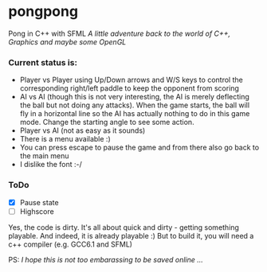 # pongpong
Pong in C++ with SFML
*A little adventure back to the world of C++, Graphics and maybe some OpenGL*

### Current status is:
- Player vs Player using Up/Down arrows and W/S keys to control the corresponding right/left paddle to keep the opponent from scoring
- AI vs AI (though this is not very interesting, the AI is merely deflecting the ball but not doing any attacks). When the game starts, the ball will fly in a horizontal line so the AI has actually nothing to do in this game mode. Change the starting angle to see some action.
- Player vs AI (not as easy as it sounds)
- There is a menu available :)
- You can press escape to pause the game and from there also go back to the main menu
- I dislike the font :-/

### ToDo
- [x] Pause state
- [ ] Highscore

Yes, the code is dirty. It's all about quick and dirty - getting something playable.
And indeed, it is already playable :)
But to build it, you will need a c++ compiler (e.g. GCC6.1 and SFML)

PS: *I hope this is not too embarassing to be saved online ...*
